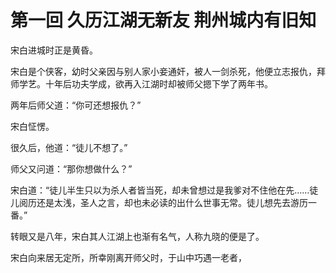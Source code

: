 # 第一回 久历江湖无新友 荆州城内有旧知

宋白进城时正是黄昏。

宋白是个侠客，幼时父亲因与别人家小妾通奸，被人一剑杀死，他便立志报仇，拜师学艺。十年后功夫学成，欲再入江湖时却被师父摁下学了两年书。

两年后师父道：“你可还想报仇？”

宋白怔愣。

很久后，他道：“徒儿不想了。”

师父又问道：“那你想做什么？”

宋白道：“徒儿半生只以为杀人者皆当死，却未曾想过是我爹对不住他在先……徒儿阅历还是太浅，圣人之言，却也未必读的出什么世事无常。徒儿想先去游历一番。”

转眼又是八年，宋白其人江湖上也渐有名气，人称九晓的便是了。

宋白向来居无定所，所幸刚离开师父时，于山中巧遇一老者，

